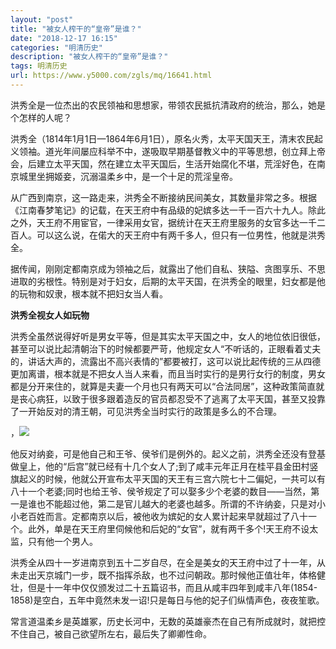 ```yaml
---
layout: "post"
title: "被女人榨干的“皇帝”是谁？"
date: "2018-12-17 16:15"
categories: "明清历史"
description: "被女人榨干的“皇帝”是谁？"
tags: 明清历史
url: https://www.y5000.com/zgls/mq/16641.html
---
```






洪秀全是一位杰出的农民领袖和思想家，带领农民抵抗清政府的统治，那么，她是个怎样的人呢？

洪秀全（1814年1月1日—1864年6月1日），原名火秀，太平天国天王，清末农民起义领袖。道光年间屡应科举不中，遂吸取早期基督教义中的平等思想，创立拜上帝会，后建立太平天国，然在建立太平天国后，生活开始腐化不堪，荒淫好色，在南京城里坐拥姬妾，沉溺温柔乡中，是一个十足的荒淫皇帝。

从广西到南京，这一路走来，洪秀全不断接纳民间美女，其数量非常之多。根据《江南春梦笔记》的记载，在天王府中有品级的妃嫔多达一千一百六十九人。除此之外，天王府不用宦官，一律采用女官，据统计在天王府里服务的女官多达一千二百人。可以这么说，在偌大的天王府中有两千多人，但只有一位男性，他就是洪秀全。

据传闻，刚刚定都南京成为领袖之后，就露出了他们自私、狭隘、贪图享乐、不思进取的劣根性。特别是对于妇女，后期的太平天国，在洪秀全的眼里，妇女都是他的玩物和奴隶，根本就不把妇女当人看。

**洪秀全视女人如玩物**

洪秀全虽然说得好听是男女平等，但是其实太平天国之中，女人的地位依旧很低，甚至可以说比起清朝治下的时候都要严苛，他规定女人“不听话的，正眼看着丈夫的，讲话大声的，流露出不高兴表情的”都要被打，这可以说比起传统的三从四德更加离谱，根本就是不把女人当人来看，而且当时实行的是男行女行的制度，男女都是分开来住的，就算是夫妻一个月也只有两天可以“合法同居”，这种政策简直就是丧心病狂，以致于很多跟着造反的官员都忍受不了逃离了太平天国，甚至又投靠了一开始反对的清王朝，可见洪秀全当时实行的政策是多么的不合理。

，![](https://img.y5000.com/uploads/allimg/170310/154S95624-0.jpg)

他反对纳妾，可是他自己和王爷、侯爷们是例外的。起义之前，洪秀全还没有登基做皇上，他的“后宫”就已经有十几个女人了;到了咸丰元年正月在桂平县金田村竖旗起义的时候，他就公开宣布太平天国的天王有三宫六院七十二偏妃，一共可以有八十一个老婆;同时也给王爷、侯爷规定了可以娶多少个老婆的数目——当然，第一是谁也不能超过他，第二是官儿越大的老婆也越多。所谓的不许纳妾，只是对小小老百姓而言。定都南京以后，被他收为嫔妃的女人累计起来早就超过了八十一个。此外，单是在天王府里伺候他和后妃的“女官”，就有两千多个!天王府不设太监，只有他一个男人。

洪秀全从四十一岁进南京到五十二岁自尽，在全是美女的天王府中过了十一年，从未走出天京城门一步，既不指挥杀敌，也不过问朝政。那时候他正值壮年，体格健壮，但是十一年中仅仅颁发过二十五篇诏书，而且从咸丰四年到咸丰八年(1854-1858)是空白，五年中竟然未发一诏!只是每日与他的妃子们纵情声色，夜夜笙歌。

常言道温柔乡是英雄冢，历史长河中，无数的英雄豪杰在自己有所成就时，就把控不住自己，被自己欲望所左右，最后失了卿卿性命。

